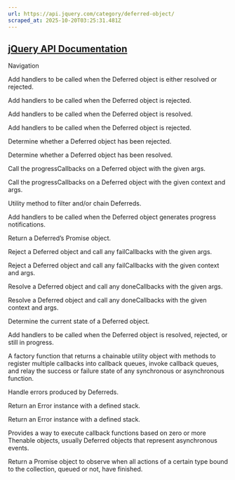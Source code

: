 ```yaml
---
url: https://api.jquery.com/category/deferred-object/
scraped_at: 2025-10-20T03:25:31.481Z
---
```


## [jQuery API Documentation](https://jquery.com/ "jQuery API Documentation")

Navigation

Add handlers to be called when the Deferred object is either resolved or rejected.

Add handlers to be called when the Deferred object is rejected.

Add handlers to be called when the Deferred object is resolved.

Add handlers to be called when the Deferred object is rejected.

Determine whether a Deferred object has been rejected.

Determine whether a Deferred object has been resolved.

Call the progressCallbacks on a Deferred object with the given args.

Call the progressCallbacks on a Deferred object with the given context and args.

Utility method to filter and/or chain Deferreds.

Add handlers to be called when the Deferred object generates progress notifications.

Return a Deferred’s Promise object.

Reject a Deferred object and call any failCallbacks with the given args.

Reject a Deferred object and call any failCallbacks with the given context and args.

Resolve a Deferred object and call any doneCallbacks with the given args.

Resolve a Deferred object and call any doneCallbacks with the given context and args.

Determine the current state of a Deferred object.

Add handlers to be called when the Deferred object is resolved, rejected, or still in progress.

A factory function that returns a chainable utility object with methods to register multiple callbacks into callback queues, invoke callback queues, and relay the success or failure state of any synchronous or asynchronous function.

Handle errors produced by Deferreds.

Return an Error instance with a defined stack.

Return an Error instance with a defined stack.

Provides a way to execute callback functions based on zero or more Thenable objects, usually Deferred objects that represent asynchronous events.

Return a Promise object to observe when all actions of a certain type bound to the collection, queued or not, have finished.
